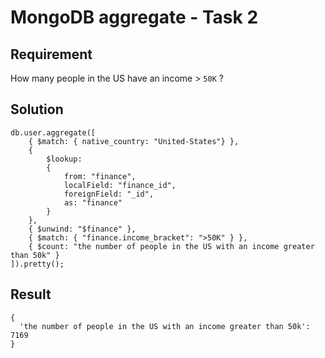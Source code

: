 # MongoDB aggregate - Task 2

## Requirement

How many people in the US have an income > `50K` ?

## Solution

```agg
db.user.aggregate([
    { $match: { native_country: "United-States"} },
    {
        $lookup:
        {
            from: "finance",
            localField: "finance_id",
            foreignField: "_id",
            as: "finance"
        }
    },
    { $unwind: "$finance" },
    { $match: { "finance.income_bracket": ">50K" } },
    { $count: "the number of people in the US with an income greater than 50k" }
]).pretty();
```

## Result

```result
{
  'the number of people in the US with an income greater than 50k': 7169
}
```
